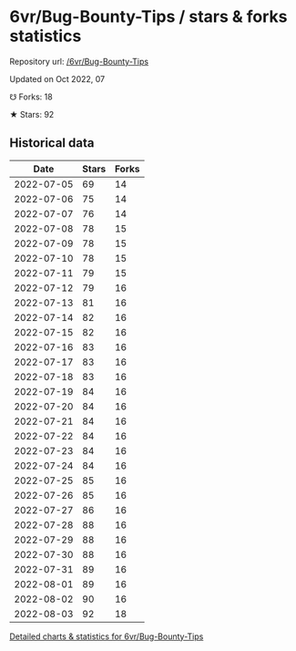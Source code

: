 # 6vr/Bug-Bounty-Tips / stars & forks statistics

Repository url: [/6vr/Bug-Bounty-Tips](https://github.com/6vr/Bug-Bounty-Tips)

Updated on Oct 2022, 07

☋ Forks: 18

★ Stars: 92

## Historical data
| Date | Stars | Forks |
|------|-------|-------|
| 2022-07-05 | 69 | 14 | 
| 2022-07-06 | 75 | 14 | 
| 2022-07-07 | 76 | 14 | 
| 2022-07-08 | 78 | 15 | 
| 2022-07-09 | 78 | 15 | 
| 2022-07-10 | 78 | 15 | 
| 2022-07-11 | 79 | 15 | 
| 2022-07-12 | 79 | 16 | 
| 2022-07-13 | 81 | 16 | 
| 2022-07-14 | 82 | 16 | 
| 2022-07-15 | 82 | 16 | 
| 2022-07-16 | 83 | 16 | 
| 2022-07-17 | 83 | 16 | 
| 2022-07-18 | 83 | 16 | 
| 2022-07-19 | 84 | 16 | 
| 2022-07-20 | 84 | 16 | 
| 2022-07-21 | 84 | 16 | 
| 2022-07-22 | 84 | 16 | 
| 2022-07-23 | 84 | 16 | 
| 2022-07-24 | 84 | 16 | 
| 2022-07-25 | 85 | 16 | 
| 2022-07-26 | 85 | 16 | 
| 2022-07-27 | 86 | 16 | 
| 2022-07-28 | 88 | 16 | 
| 2022-07-29 | 88 | 16 | 
| 2022-07-30 | 88 | 16 | 
| 2022-07-31 | 89 | 16 | 
| 2022-08-01 | 89 | 16 | 
| 2022-08-02 | 90 | 16 | 
| 2022-08-03 | 92 | 18 | 


[Detailed charts & statistics for 6vr/Bug-Bounty-Tips](https://reviewgithub.com/rep/6vr/Bug-Bounty-Tips)
